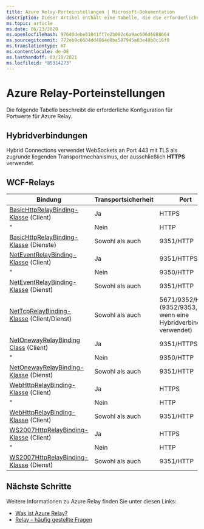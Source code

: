 ```yaml
---
title: Azure Relay-Porteinstellungen | Microsoft-Dokumentation
description: Dieser Artikel enthält eine Tabelle, die die erforderliche Konfiguration für Portwerte für Azure Relay beschreibt.
ms.topic: article
ms.date: 06/23/2020
ms.openlocfilehash: 97640debe81041ff7e2b082c6a9ac606d6088664
ms.sourcegitcommit: 772eb9c6684dd4864e0ba507945a83e48b8c16f0
ms.translationtype: HT
ms.contentlocale: de-DE
ms.lasthandoff: 03/19/2021
ms.locfileid: "85314273"
---
```

# <a name="azure-relay-port-settings"></a>Azure Relay-Porteinstellungen

Die folgende Tabelle beschreibt die erforderliche Konfiguration für Portwerte für Azure Relay.

## <a name="hybrid-connections"></a>Hybridverbindungen

Hybrid Connections verwendet WebSockets an Port 443 mit TLS als zugrunde liegenden Transportmechanismus, der ausschließlich **HTTPS** verwendet. 

## <a name="wcf-relays"></a>WCF-Relays
  
|Bindung|Transportsicherheit|Port|  
|-------------|------------------------|----------|  
|[BasicHttpRelayBinding-Klasse](/dotnet/api/microsoft.servicebus.basichttprelaybinding) (Client)|Ja|HTTPS| 
|" |Nein|HTTP|  
|[BasicHttpRelayBinding-Klasse](/dotnet/api/microsoft.servicebus.basichttprelaybinding) (Dienste)|Sowohl als auch|9351/HTTP|  
|[NetEventRelayBinding-Klasse](/dotnet/api/microsoft.servicebus.neteventrelaybinding) (Client)|Ja|9351/HTTPS|  
|" |Nein|9350/HTTP|  
|[NetEventRelayBinding-Klasse](/dotnet/api/microsoft.servicebus.neteventrelaybinding) (Dienst)|Sowohl als auch|9351/HTTP|  
|[NetTcpRelayBinding-Klasse](/dotnet/api/microsoft.servicebus.nettcprelaybinding) (Client/Dienst)|Sowohl als auch|5671/9352/HTTP (9352/9353, wenn eine Hybridverbindung verwendet)|  
|[NetOnewayRelayBinding Class](/dotnet/api/microsoft.servicebus.netonewayrelaybinding) (Client)|Ja|9351/HTTPS|  
|" |Nein|9350/HTTP|  
|[NetOnewayRelayBinding-Klasse](/dotnet/api/microsoft.servicebus.netonewayrelaybinding) (Dienst)|Sowohl als auch|9351/HTTP|  
|[WebHttpRelayBinding-Klasse](/dotnet/api/microsoft.servicebus.webhttprelaybinding) (Client)|Ja|HTTPS|  
|" |Nein|HTTP|  
|[WebHttpRelayBinding-Klasse](/dotnet/api/microsoft.servicebus.webhttprelaybinding) (Client)|Sowohl als auch|9351/HTTP|  
|[WS2007HttpRelayBinding-Klasse](/dotnet/api/microsoft.servicebus.ws2007httprelaybinding) (Client)|Ja|HTTPS|  
|" |Nein|HTTP|  
|[WS2007HttpRelayBinding-Klasse](/dotnet/api/microsoft.servicebus.ws2007httprelaybinding) (Dienst)|Sowohl als auch|9351/HTTP|

## <a name="next-steps"></a>Nächste Schritte
Weitere Informationen zu Azure Relay finden Sie unter diesen Links:
* [Was ist Azure Relay?](relay-what-is-it.md)
* [Relay – häufig gestellte Fragen](relay-faq.md)